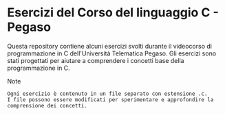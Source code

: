 # Esercizi del Corso del linguaggio C - Pegaso

Questa repository contiene alcuni esercizi svolti durante il videocorso di programmazione in C dell'Università Telematica Pegaso. Gli esercizi sono stati progettati per aiutare a comprendere i concetti base della programmazione in C.


Note

    Ogni esercizio è contenuto in un file separato con estensione .c.
    I file possono essere modificati per sperimentare e approfondire la comprensione dei concetti.

